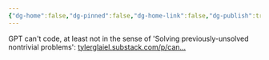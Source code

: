 ```yaml
---
{"dg-home":false,"dg-pinned":false,"dg-home-link":false,"dg-publish":true,"tags":["dgblip"],"disabled rules":["yaml-title","yaml-title-alias","file-name-heading"],"title":"philipp on mastodon @ 2023-03-17","created-date":"2023-03-17T16:07:15","id":110039481418962030,"updated-date":"2025-05-02T08:50:43","dg-path":"blips/110039481418962029.md","permalink":"/blips/110039481418962029/","dgPassFrontmatter":true}
---
```



GPT can't code, at least not in the sense of 'Solving previously-unsolved nontrivial problems': [tylerglaiel.substack.com/p/can…](https://tylerglaiel.substack.com/p/can-gpt-4-actually-write-code)



